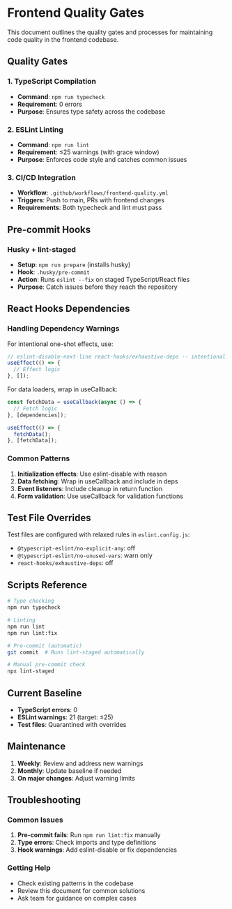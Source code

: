 # Frontend Quality Gates

This document outlines the quality gates and processes for maintaining code quality in the frontend codebase.

## Quality Gates

### 1. TypeScript Compilation
- **Command**: `npm run typecheck`
- **Requirement**: 0 errors
- **Purpose**: Ensures type safety across the codebase

### 2. ESLint Linting
- **Command**: `npm run lint`
- **Requirement**: ≤25 warnings (with grace window)
- **Purpose**: Enforces code style and catches common issues

### 3. CI/CD Integration
- **Workflow**: `.github/workflows/frontend-quality.yml`
- **Triggers**: Push to main, PRs with frontend changes
- **Requirements**: Both typecheck and lint must pass

## Pre-commit Hooks

### Husky + lint-staged
- **Setup**: `npm run prepare` (installs husky)
- **Hook**: `.husky/pre-commit`
- **Action**: Runs `eslint --fix` on staged TypeScript/React files
- **Purpose**: Catch issues before they reach the repository

## React Hooks Dependencies

### Handling Dependency Warnings

For intentional one-shot effects, use:
```typescript
// eslint-disable-next-line react-hooks/exhaustive-deps -- intentional one-time initialization
useEffect(() => {
  // Effect logic
}, []);
```

For data loaders, wrap in useCallback:
```typescript
const fetchData = useCallback(async () => {
  // Fetch logic
}, [dependencies]);

useEffect(() => {
  fetchData();
}, [fetchData]);
```

### Common Patterns

1. **Initialization effects**: Use eslint-disable with reason
2. **Data fetching**: Wrap in useCallback and include in deps
3. **Event listeners**: Include cleanup in return function
4. **Form validation**: Use useCallback for validation functions

## Test File Overrides

Test files are configured with relaxed rules in `eslint.config.js`:
- `@typescript-eslint/no-explicit-any`: off
- `@typescript-eslint/no-unused-vars`: warn only
- `react-hooks/exhaustive-deps`: off

## Scripts Reference

```bash
# Type checking
npm run typecheck

# Linting
npm run lint
npm run lint:fix

# Pre-commit (automatic)
git commit  # Runs lint-staged automatically

# Manual pre-commit check
npx lint-staged
```

## Current Baseline

- **TypeScript errors**: 0
- **ESLint warnings**: 21 (target: ≤25)
- **Test files**: Quarantined with overrides

## Maintenance

1. **Weekly**: Review and address new warnings
2. **Monthly**: Update baseline if needed
3. **On major changes**: Adjust warning limits

## Troubleshooting

### Common Issues

1. **Pre-commit fails**: Run `npm run lint:fix` manually
2. **Type errors**: Check imports and type definitions
3. **Hook warnings**: Add eslint-disable or fix dependencies

### Getting Help

- Check existing patterns in the codebase
- Review this document for common solutions
- Ask team for guidance on complex cases
